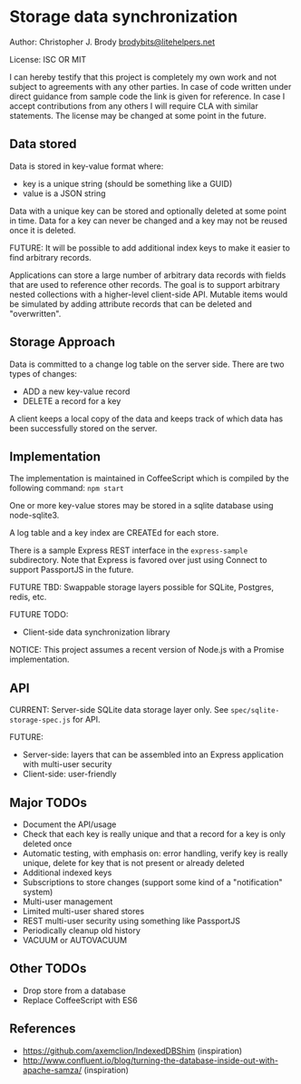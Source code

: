 # Storage data synchronization

Author: Christopher J. Brody <brodybits@litehelpers.net>

License: ISC OR MIT

I can hereby testify that this project is completely my own work and not subject to agreements with any other parties. In case of code written under direct guidance from sample code the link is given for reference. In case I accept contributions from any others I will require CLA with similar statements. The license may be changed at some point in the future.

## Data stored

Data is stored in key-value format where:
- key is a unique string (should be something like a GUID)
- value is a JSON string

Data with a unique key can be stored and optionally deleted at some point in time. Data for a key can never be changed and a key may not be reused once it is deleted.

FUTURE: It will be possible to add additional index keys to make it easier to find arbitrary records.

Applications can store a large number of arbitrary data records with fields that are used to reference other records. The goal is to support arbitrary nested collections with a higher-level client-side API. Mutable items would be simulated by adding attribute records that can be deleted and "overwritten".

## Storage Approach

Data is committed to a change log table on the server side. There are two types of changes:
- ADD a new key-value record
- DELETE a record for a key

A client keeps a local copy of the data and keeps track of which data has been successfully stored on the server.

## Implementation

The implementation is maintained in CoffeeScript which is compiled by the following command: `npm start`

One or more key-value stores may be stored in a sqlite database using node-sqlite3.

A log table and a key index are CREATEd for each store.

There is a sample Express REST interface in the `express-sample` subdirectory. Note that Express is favored over just using Connect to support PassportJS in the future.

FUTURE TBD: Swappable storage layers possible for SQLite, Postgres, redis, etc.

FUTURE TODO:
- Client-side data synchronization library

NOTICE: This project assumes a recent version of Node.js with a Promise implementation.

## API

CURRENT: Server-side SQLite data storage layer only. See `spec/sqlite-storage-spec.js` for API.

FUTURE:
- Server-side: layers that can be assembled into an Express application with multi-user security
- Client-side: user-friendly 

## Major TODOs

- Document the API/usage
- Check that each key is really unique and that a record for a key is only deleted once
- Automatic testing, with emphasis on: error handling, verify key is really unique, delete for key that is not present or already deleted
- Additional indexed keys
- Subscriptions to store changes (support some kind of a "notification" system)
- Multi-user management
- Limited multi-user shared stores
- REST multi-user security using something like PassportJS
- Periodically cleanup old history
- VACUUM or AUTOVACUUM

## Other TODOs

- Drop store from a database
- Replace CoffeeScript with ES6

## References

- https://github.com/axemclion/IndexedDBShim (inspiration)
- http://www.confluent.io/blog/turning-the-database-inside-out-with-apache-samza/ (inspiration)
